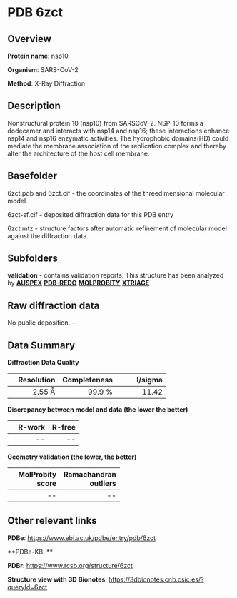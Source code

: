 # PDB 6zct

## Overview

**Protein name**: nsp10

**Organism**: SARS-CoV-2

**Method**: X-Ray Diffraction

## Description

Nonstructural protein 10 (nsp10) from SARSCoV-2. NSP-10 forms a dodecamer and interacts with nsp14 and nsp16; these interactions enhance nsp14 and nsp16 enzymatic activities. The hydrophobic domains(HD) could mediate the membrane association of the replication complex and thereby alter the architecture of the host cell membrane.

## Basefolder

6zct.pdb and 6zct.cif - the coordinates of the threedimensional molecular model

6zct-sf.cif - deposited diffraction data for this PDB entry

6zct.mtz - structure factors after automatic refinement of molecular model against the diffraction data.

## Subfolders





**validation** - contains validation reports. This structure has been analyzed by [**AUSPEX**](https://github.com/thorn-lab/coronavirus_structural_task_force/tree/master/pdb/nsp10/SARS-CoV-2/6zct/validation/auspex) [**PDB-REDO**](https://github.com/thorn-lab/coronavirus_structural_task_force/tree/master/pdb/nsp10/SARS-CoV-2/6zct/validation/pdb-redo) [**MOLPROBITY**](https://github.com/thorn-lab/coronavirus_structural_task_force/tree/master/pdb/nsp10/SARS-CoV-2/6zct/validation/molprobity) [**XTRIAGE**](https://github.com/thorn-lab/coronavirus_structural_task_force/blob/master/pdb/nsp10/SARS-CoV-2/6zct/validation/Xtriage_output.log)  



## Raw diffraction data

No public deposition. --<br> 

## Data Summary
**Diffraction Data Quality**

|   | Resolution | Completeness| I/sigma |
|---|-------------:|----------------:|--------------:|
|   |2.55 Å|99.9  %|<img width=50/>11.42|

**Discrepancy between model and data (the lower the better)**

|   | **R-work**| **R-free**   
|---|-------------:|----------------:|           
||--|--|

**Geometry validation (the lower, the better)**

|   |**MolProbity<br>score**| **Ramachandran<br>outliers** 
|---|-------------:|----------------:|
||--|--|

 

 



## Other relevant links 
**PDBe**:  https://www.ebi.ac.uk/pdbe/entry/pdb/6zct

**PDBe-KB: ** 
 
**PDBr**: https://www.rcsb.org/structure/6zct 

**Structure view with 3D Bionotes**: https://3dbionotes.cnb.csic.es/?queryId=6zct

